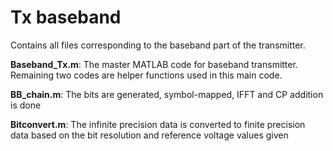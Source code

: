 # Tx baseband
Contains all files corresponding to the baseband part of the transmitter.

**Baseband_Tx.m**: The master MATLAB code for baseband transmitter. Remaining two codes are helper functions used in this main code.

**BB_chain.m**: The bits are generated, symbol-mapped, IFFT and CP addition is done

**Bitconvert.m**: The infinite precision data is converted to finite precision data based on the bit resolution and reference voltage values given
